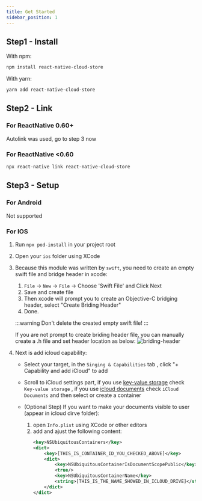 ```yaml
---
title: Get Started
sidebar_position: 1
---
```


## Step1 - Install
With npm:
```bash
npm install react-native-cloud-store
```

With yarn:
```bash
yarn add react-native-cloud-store
```

## Step2 - Link
### For ReactNative 0.60+
Autolink was used, go to step 3 now
### For ReactNative <0.60
```bash
npx react-native link react-native-cloud-store
```

## Step3 - Setup
### For Android
Not supported

### For IOS
1. Run `npx pod-install` in your project root
1. Open your `ios` folder using XCode
1. Because this module was written by `swift`, you need to create an empty swift file and bridge header in xcode:
    1. `File` -> `New` -> `File` -> Choose 'Swift File' and Click Next
    1. Save and create file
    1. Then xcode will prompt you to create an Objective-C bridging header, select "Create Briding Header"
    1. Done.

      :::warning
      Don't delete the created empty swift file!
      :::

   If you are not prompt to create briding header file, you can manually create a .h file and set header location as below:
     ![briding-header](/images/bridging-header-settings.png)
1. Next is add icloud capability:
    - Select your target, in the `Singing & Capabilities` tab , click "+ Capability and add iCloud" to add
    - Scroll to iCloud settings part, if you use [key-value storage](https://developer.apple.com/documentation/foundation/nsubiquitouskeyvaluestore) check `Key-value storage` , if you use [icloud documents](https://developer.apple.com/documentation/uikit/documents_data_and_pasteboard/synchronizing_documents_in_the_icloud_environment) check `iCloud Documents` and then select or create a container

    - (Optional Step) If you want to make your documents visible to user (appear in icloud dirve folder):
      1. open `Info.plist` using XCode or other editors
      2. add and ajust the following content:
          ```xml
          <key>NSUbiquitousContainers</key>
          <dict>
              <key>[THIS_IS_CONTAINER_ID_YOU_CHECKED_ABOVE]</key>
              <dict>
                  <key>NSUbiquitousContainerIsDocumentScopePublic</key>
                  <true/>
                  <key>NSUbiquitousContainerName</key>
                  <string>[THIS_IS_THE_NAME_SHOWED_IN_ICLOUD_DRIVE]</string>
              </dict>
          </dict>
          ```



